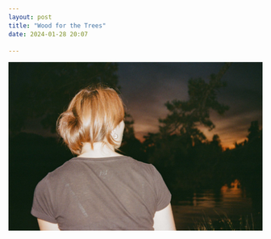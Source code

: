 ```yaml
---
layout: post
title: "Wood for the Trees"
date: 2024-01-28 20:07

---
```

![wood-for-the-trees](/images/fragments/wood-for-the-trees.jpg)
